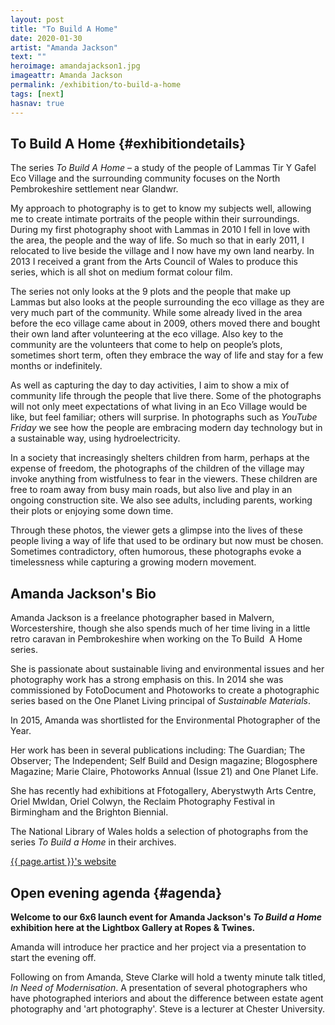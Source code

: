 ```yaml
---
layout: post
title: "To Build A Home"
date: 2020-01-30
artist: "Amanda Jackson"
text: ""
heroimage: amandajackson1.jpg
imageattr: Amanda Jackson
permalink: /exhibition/to-build-a-home
tags: [next]
hasnav: true
---
```


## To Build A Home {#exhibitiondetails}

The series _To Build A Home_ – a study of the people of Lammas Tir Y Gafel Eco Village and the surrounding community focuses on the North Pembrokeshire settlement near Glandwr.

My approach to photography is to get to know my subjects well, allowing me to create intimate portraits of the people within their surroundings. During my first photography shoot with Lammas in 2010 I fell in love with the area, the people and the way of life. So much so that in early 2011, I relocated to live beside the village and I now have my own land nearby. In 2013 I received a grant from the Arts Council of Wales to produce this series, which is all shot on medium format colour film.

The series not only looks at the 9 plots and the people that make up Lammas but also looks at the people surrounding the eco village as they are very much part of the community. While some already lived in the area before the eco village came about in 2009, others moved there and bought their own land after volunteering at the eco village. Also key to the community are the volunteers that come to help on people’s plots, sometimes short term, often they embrace the way of life and stay for a few months or indefinitely.

As well as capturing the day to day activities, I aim to show a mix of community life through the people that live there. Some of the photographs will not only meet expectations of what living in an Eco Village would be like, but feel familiar; others will surprise. In photographs such as _YouTube Friday_ we see how the people are embracing modern day technology but in a sustainable way, using hydroelectricity.

In a society that increasingly shelters children from harm, perhaps at the expense of freedom, the photographs of the children of the village may invoke anything from wistfulness to fear in the viewers. These children are free to roam away from busy main roads, but also live and play in an ongoing construction site. We also see adults, including parents, working their plots or enjoying some down time.

Through these photos, the viewer gets a glimpse into the lives of these people living a way of life that used to be ordinary but now must be chosen. Sometimes contradictory, often humorous, these photographs evoke a timelessness while capturing a growing modern movement.

## Amanda Jackson's Bio

Amanda Jackson is a freelance photographer based in Malvern, Worcestershire, though she also spends much of her time living in a little retro caravan in Pembrokeshire when working on the To Build  A Home series.

She is passionate about sustainable living and environmental issues and her photography work has a strong emphasis on this. In 2014 she was commissioned by FotoDocument and Photoworks to create a photographic series based on the One Planet Living principal of _Sustainable Materials_.

In 2015, Amanda was shortlisted for the Environmental Photographer of the Year.

Her work has been in several publications including: The Guardian; The Observer; The Independent; Self Build and Design magazine; Blogosphere Magazine; Marie Claire, Photoworks Annual (Issue 21) and One Planet Life.

She has recently had exhibitions at Ffotogallery, Aberystwyth Arts Centre, Oriel Mwldan, Oriel Colwyn, the Reclaim Photography Festival in Birmingham and the Brighton Biennial.

The National Library of Wales holds a selection of photographs from the series _To Build a Home_ in their archives.

[{{ page.artist }}'s website](http://www.amandajaxn.co.uk)

## Open evening agenda {#agenda}

**Welcome to our 6x6 launch event for Amanda Jackson's _To Build a Home_ exhibition here at the Lightbox Gallery at Ropes & Twines.**

Amanda will introduce her practice and her project via a presentation to start the evening off.

Following on from Amanda, Steve Clarke will hold a twenty minute talk titled, _In Need of Modernisation_. A presentation of several photographers who have photographed interiors and about the difference between estate agent photography and 'art photography'. Steve is a lecturer at Chester University.
